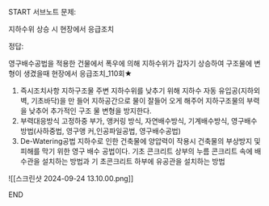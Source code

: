 START
서브노트
문제:

지하수위 상승 시 현장에서 응급조치 

정답:

영구배수공법을 적용한 건물에서 폭우에 의해 지하수위가 갑자기 상승하여 구조물에 변형이 생겼을때 현장에서 응급조치_110회★
1) 즉시조치사항
지하구조물 주변 지하수위를 낮추기 위해 지하수 자동 유입공(지하외벽, 기초바닥)을 만
들어 지하공간으로 물이 잘들어 오게 해주어 지하구조물의 부력을 낮추어 추가적인 구조
물 변형을 방지한다.
2) 부력대응방식
고정하중 부가, 앵커링 방식, 자연배수방식, 기계배수방식, 영구배수방법(사하중법, 영구앵
커,인공파일공법, 영구배수공법)
3) De-Watering공법
지하수로 인한 건축물에 양압력이 작용시 건축물의 부상방지 및 피해를 막기 위한 영구
배수 공법이다. 기초 콘크리트 상부의 누름 콘크리트 속에 배수관을 설치하는 방법과 기
초콘크리트 하부에 유공관을 설치하는 방법


![[스크린샷 2024-09-24 13.10.00.png]]
<!--ID: 1727230729705-->
END